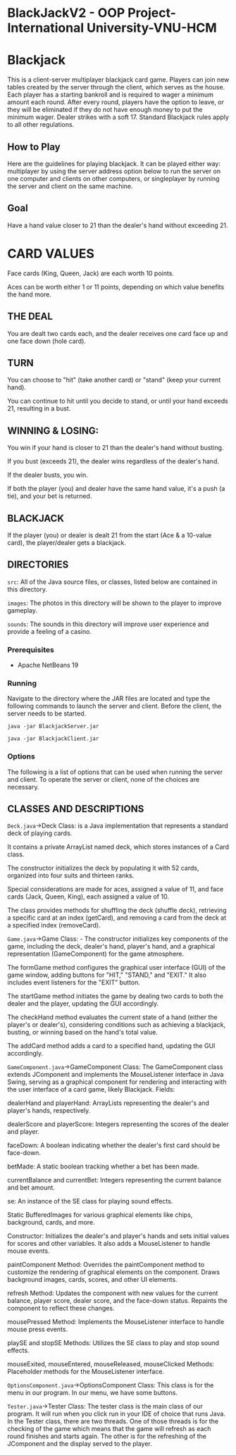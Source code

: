 # BlackJackV2 - OOP Project-International University-VNU-HCM
# Blackjack

This is a client-server multiplayer blackjack card game. Players can join new tables created by the server through the client, which serves as the house. Each player has a starting bankroll and is required to wager a minimum amount each round. After every round, players have the option to leave, or they will be eliminated if they do not have enough money to put the minimum wager. Dealer strikes with a soft 17. Standard Blackjack rules apply to all other regulations.

## How to Play

Here are the guidelines for playing blackjack. It can be played either way: multiplayer by using the server address option below to run the server on one computer and clients on other computers, or singleplayer by running the server and client on the same machine.

## Goal

Have a hand value closer to 21 than the dealer's hand without exceeding 21.

# CARD VALUES
Face cards (King, Queen, Jack) are each worth 10 points.

Aces can be worth either 1 or 11 points, depending on which value benefits the hand more.

## THE DEAL

You are dealt two cards each, and the dealer receives one card face up and one face down (hole card).

## TURN

You can choose to "hit" (take another card) or "stand" (keep your current hand).

You can continue to hit until you decide to stand, or until your hand exceeds 21, resulting in a bust.

## WINNING & LOSING:
You win if your hand is closer to 21 than the dealer's hand without busting.

If you bust (exceeds 21), the dealer wins regardless of the dealer's hand.

If the dealer busts, you win.

If both the player (you) and dealer have the same hand value, it's a push (a tie), and your bet is returned.

## BLACKJACK

If the player (you) or dealer is dealt 21 from the start (Ace & a 10-value card), the player/dealer gets a blackjack.

## DIRECTORIES

```src```: All of the Java source files, or classes, listed below are contained in this directory.


```images```: The photos in this directory will be shown to the player to improve gameplay.

```sounds```: The sounds in this directory will improve user experience and provide a feeling of a casino.

### Prerequisites

* Apache NetBeans 19

### Running

Navigate to the directory where the JAR files are located and type the following commands to launch the server and client. Before the client, the server needs to be started.

```
java -jar BlackjackServer.jar

java -jar BlackjackClient.jar
```
### Options

The following is a list of options that can be used when running the server and client. To operate the server or client, none of the choices are necessary.

## CLASSES AND DESCRIPTIONS

```Deck.java```->Deck Class: is a Java implementation that represents a standard deck of playing cards.

It contains a private ArrayList named deck, which stores instances of a Card class. 

The constructor initializes the deck by populating it with 52 cards, organized into four suits and thirteen ranks.

Special considerations are made for aces, assigned a value of 11, and face cards (Jack, Queen, King), each assigned a value of 10. 

The class provides methods for shuffling the deck (shuffle deck), retrieving a specific card at an index (getCard), and removing a card from the deck at a specified index (removeCard). 

```Game.java```->Game Class: -	The constructor initializes key components of the game, including the deck, dealer's hand, player's hand, and a graphical representation (GameComponent) for the game atmosphere.

The formGame method configures the graphical user interface (GUI) of the game window, adding buttons for "HIT," "STAND," and "EXIT." It also includes event listeners for the "EXIT" button.

The startGame method initiates the game by dealing two cards to both the dealer and the player, updating the GUI accordingly. 

The checkHand method evaluates the current state of a hand (either the player's or dealer's), considering conditions such as achieving a blackjack, busting, or winning based on the hand's total value.

The addCard method adds a card to a specified hand, updating the GUI accordingly.

```GameComponent.java```->GameComponent Class: The GameComponent class extends JComponent and implements the MouseListener interface in Java Swing, serving as a graphical component for rendering and interacting with the user interface of a card game, likely Blackjack. Fields:

dealerHand and playerHand: ArrayLists representing the dealer's and player's hands, respectively.

dealerScore and playerScore: Integers representing the scores of the dealer and player.

faceDown: A boolean indicating whether the dealer's first card should be face-down.

betMade: A static boolean tracking whether a bet has been made.

currentBalance and currentBet: Integers representing the current balance and bet amount.

se: An instance of the SE class for playing sound effects.

Static BufferedImages for various graphical elements like chips, background, cards, and more.

Constructor: Initializes the dealer's and player's hands and sets initial values for scores and other variables. It also adds a MouseListener to handle mouse events.

paintComponent Method: Overrides the paintComponent method to customize the rendering of graphical elements on the component. Draws background images, cards, scores, and other UI elements.

refresh Method: Updates the component with new values for the current balance, player score, dealer score, and the face-down status. Repaints the component to reflect these changes.

mousePressed Method: Implements the MouseListener interface to handle mouse press events.

playSE and stopSE Methods: Utilizes the SE class to play and stop sound effects. 

mouseExited, mouseEntered, mouseReleased, mouseClicked Methods: Placeholder methods for the MouseListener interface.

```OptionsComponent.java```->OptionsComponent Class: This class is for the menu in our program. In our menu, we have some
buttons.

```Tester.java```->Tester Class: The tester class is the main class of our program. It will run when you click run in your IDE
of choice that runs Java. In the Tester class, there are two threads. One of those threads is for the checking of the game
which means that the game will refresh as each round finishes and starts again. The other is for the
refreshing of the JComponent and the display served to the player.







